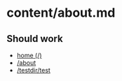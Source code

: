 # content/about.md

## Should work

* [home (/)](/)
* [/about](/wiki/about)
* [/testdir/test](/wiki/testdir/test)
